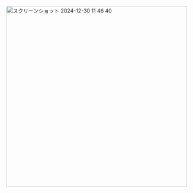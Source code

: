 <img width="488" alt="スクリーンショット 2024-12-30 11 46 40" src="https://github.com/user-attachments/assets/9d4608ac-6a30-41e0-a1f8-5d3d3a4c05cf" />

